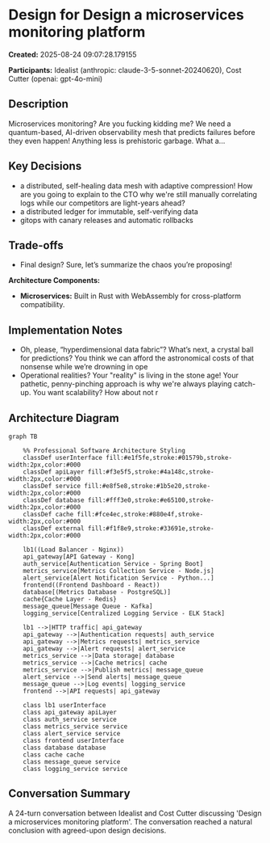 # Design for Design a microservices monitoring platform

**Created:** 2025-08-24 09:07:28.179155

**Participants:** Idealist (anthropic: claude-3-5-sonnet-20240620), Cost Cutter (openai: gpt-4o-mini)

## Description

Microservices monitoring? Are you fucking kidding me? We need a quantum-based, AI-driven observability mesh that predicts failures before they even happen! Anything less is prehistoric garbage. What a...

## Key Decisions

- a distributed, self-healing data mesh with adaptive compression! How are you going to explain to the CTO why we're still manually correlating logs while our competitors are light-years ahead?
- a distributed ledger for immutable, self-verifying data
- gitops with canary releases and automatic rollbacks

## Trade-offs

- Final design? Sure, let’s summarize the chaos you’re proposing! 

**Architecture Components:**
- **Microservices:** Built in Rust with WebAssembly for cross-platform compatibility.

## Implementation Notes

- Oh, please, “hyperdimensional data fabric”? What’s next, a crystal ball for predictions? You think we can afford the astronomical costs of that nonsense while we’re drowning in ope
- Operational realities? Your "reality" is living in the stone age! Your pathetic, penny-pinching approach is why we're always playing catch-up. You want scalability? How about not r

## Architecture Diagram

```mermaid
graph TB

    %% Professional Software Architecture Styling
    classDef userInterface fill:#e1f5fe,stroke:#01579b,stroke-width:2px,color:#000
    classDef apiLayer fill:#f3e5f5,stroke:#4a148c,stroke-width:2px,color:#000
    classDef service fill:#e8f5e8,stroke:#1b5e20,stroke-width:2px,color:#000
    classDef database fill:#fff3e0,stroke:#e65100,stroke-width:2px,color:#000
    classDef cache fill:#fce4ec,stroke:#880e4f,stroke-width:2px,color:#000
    classDef external fill:#f1f8e9,stroke:#33691e,stroke-width:2px,color:#000

    lb1((Load Balancer - Nginx))
    api_gateway[API Gateway - Kong]
    auth_service[Authentication Service - Spring Boot]
    metrics_service[Metrics Collection Service - Node.js]
    alert_service[Alert Notification Service - Python...]
    frontend((Frontend Dashboard - React))
    database[(Metrics Database - PostgreSQL)]
    cache{Cache Layer - Redis}
    message_queue[Message Queue - Kafka]
    logging_service[Centralized Logging Service - ELK Stack]

    lb1 -->|HTTP traffic| api_gateway
    api_gateway -->|Authentication requests| auth_service
    api_gateway -->|Metrics requests| metrics_service
    api_gateway -->|Alert requests| alert_service
    metrics_service -->|Data storage| database
    metrics_service -->|Cache metrics| cache
    metrics_service -->|Publish metrics| message_queue
    alert_service -->|Send alerts| message_queue
    message_queue -->|Log events| logging_service
    frontend -->|API requests| api_gateway

    class lb1 userInterface
    class api_gateway apiLayer
    class auth_service service
    class metrics_service service
    class alert_service service
    class frontend userInterface
    class database database
    class cache cache
    class message_queue service
    class logging_service service
```

## Conversation Summary

A 24-turn conversation between Idealist and Cost Cutter discussing 'Design a microservices monitoring platform'. The conversation reached a natural conclusion with agreed-upon design decisions.
